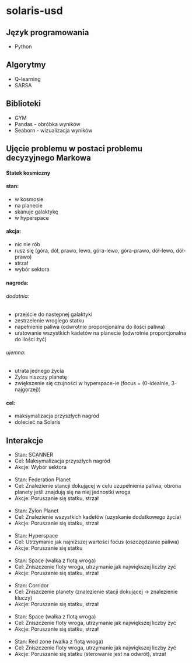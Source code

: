 # solaris-usd
## Język programowania
+ Python
## Algorytmy
+ Q-learning
+ SARSA
## Biblioteki
+ GYM
+ Pandas - obróbka wyników
+ Seaborn - wizualizacja wyników
## Ujęcie problemu w postaci problemu decyzyjnego Markowa
#### Statek kosmiczny
#### stan:
+ w kosmosie
+ na planecie
+ skanuje galaktykę
+ w hyperspace
#### akcja:
+ nic nie rób
+ rusz się (góra, dół, prawo, lewo, góra-lewo, góra-prawo, dół-lewo, dół-prawo)
+ strzał
+ wybór sektora
#### nagroda:
###### dodatnia:
+ przejście do następnej galaktyki
+ zestrzelenie wrogiego statku
+ napełnienie paliwa (odwrotnie proporcjonalna do ilości paliwa)
+ uratowanie wszystkich kadetów na planecie (odwrotnie proporcjonalna do ilości żyć)
###### ujemna:
+ utrata jednego życia
+ Zylos niszczy planetę
+ zwiększenie się czujności w hyperspace-ie (focus = (0-idealnie, 3-najgorzej))
#### cel:
+ maksymalizacja przyszłych nagród
+ dolecieć na Solaris
## Interakcje
+ Stan: SCANNER
+ Cel: Maksymalizacja przyszłych nagród 
+ Akcje: Wybór sektora
<br><br>
+ Stan: Federation Planet
+ Cel: Znalezienie stancji dokującej w celu uzupełnienia paliwa, obrona planety jeśli znajdują się na niej jednostki wroga
+ Akcje: Poruszanie się statku, strzał
<br><br>
+ Stan: Zylon Planet
+ Cel: Znalezienie wszystkich kadetów (uzyskanie dodatkowego życia)
+ Akcje: Poruszanie się statku, strzał
<br><br>
+ Stan: Hyperspace
+ Cel: Utrzymanie jak najniższej wartości focus (oszczędzanie paliwa)
+ Akcje: Poruszanie się statku
<br><br>
+ Stan: Space (walka z flotą wroga)
+ Cel: Zniszczenie floty wroga, utrzymanie jak największej liczby żyć
+ Akcje: Poruszanie się statku, strzał
<br><br>
+ Stan: Corridor 
+ Cel: Zniszczenie planety (znalezienie stacji dokującej -> znalezienie kluczy)
+ Akcje: Poruszanie się statku, strzał
<br><br>
+ Stan: Space (walka z flotą wroga)
+ Cel: Zniszczenie floty wroga, utrzymanie jak największej liczby żyć
+ Akcje: Poruszanie się statku, strzał
<br><br>
+ Stan: Red zone (walka z flotą wroga)
+ Cel: Zniszczenie floty wroga, utrzymanie jak największej liczby żyć
+ Akcje: Poruszanie się statku (sterowanie jest na odwrót), strzał



